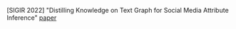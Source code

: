[SIGIR 2022] "Distilling Knowledge on Text Graph for Social Media Attribute Inference" [paper](https://dl.acm.org/doi/abs/10.1145/3477495.3531968)
